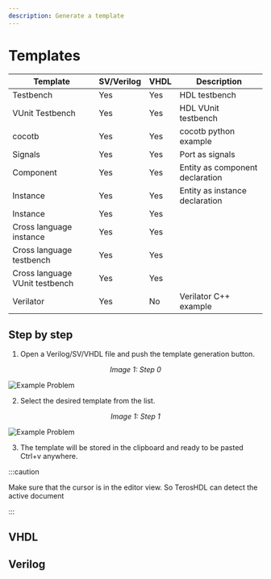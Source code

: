 ```yaml
---
description: Generate a template
---
```


# Templates

<p align="center">


| Template                        | SV/Verilog  | VHDL  | Description |
|---------------------------------|-------------| ----- | ------------|
| Testbench                       | Yes         | Yes   | HDL testbench |
| VUnit Testbench                 | Yes         | Yes   | HDL VUnit testbench |
| cocotb                          | Yes         | Yes   | cocotb python example |
| Signals                         | Yes         | Yes   | Port as signals |
| Component                       | Yes         | Yes   | Entity as component declaration |
| Instance                        | Yes         | Yes   | Entity as instance declaration |
| Instance                        | Yes         | Yes   | |
| Cross language instance         | Yes         | Yes   | |
| Cross language testbench        | Yes         | Yes   | |
| Cross language VUnit testbench  | Yes         | Yes   | |
| Verilator                       | Yes         | No    | Verilator C++ example |

</p>


## Step by step


1. Open a Verilog/SV/VHDL file and push the template generation button.

<p align="center">
<i>Image 1: Step 0 </i>

![Example Problem](/img/templates/step_0.png) 
</p>

2. Select the desired template from the list.

<p align="center">
<i>Image 1: Step 1 </i>

![Example Problem](/img/templates/step_1.png) 
</p>

3. The template will be stored in the clipboard and ready to be pasted Ctrl+v anywhere.

:::caution

Make sure that the cursor is in the editor view. So TerosHDL can detect the active document

:::

## VHDL

## Verilog

